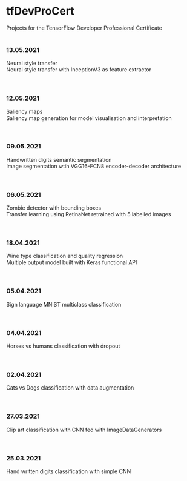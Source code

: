 # tfDevProCert
Projects for the TensorFlow Developer Professional Certificate
<br/><br/>
### 13.05.2021
Neural style transfer<br/>
Neural style transfer with InceptionV3 as feature extractor<br/>
<br/><br/>
### 12.05.2021
Saliency maps<br/>
Saliency map generation for model visualisation and interpretation<br/>
<br/><br/>
### 09.05.2021
Handwritten digits semantic segmentation<br/>
Image segmentation wtih VGG16-FCN8 encoder-decoder architecture<br/>
<br/><br/>
### 06.05.2021
Zombie detector with bounding boxes<br/>
Transfer learning using RetinaNet retrained with 5 labelled images<br/>
<br/><br/>
### 18.04.2021
Wine type classification and quality regression<br/>
Multiple output model built with Keras functional API<br/>
<br/><br/>
### 05.04.2021
Sign language MNIST multiclass classification<br/>
<br/><br/>
### 04.04.2021
Horses vs humans classification with dropout<br/>
<br/><br/>
### 02.04.2021
Cats vs Dogs classification with data augmentation<br/>
<br/><br/>
### 27.03.2021
Clip art classification with CNN fed with ImageDataGenerators<br/>
<br/><br/>
### 25.03.2021
Hand written digits classification with simple CNN<br/>
